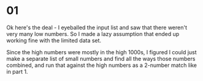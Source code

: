 # 01

Ok here's the deal - I eyeballed the input list and saw that there weren't very many low numbers.  So I made a lazy assumption that ended up working fine with the limited data set.

Since the high numbers were mostly in the high 1000s, I figured I could just make a separate list of small numbers and find all the ways those numbers combined, and run that against the high numbers as a 2-number match like in part 1.
